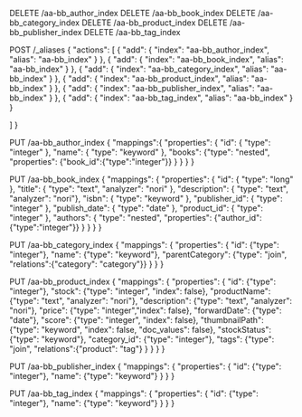 
DELETE /aa-bb_author_index
DELETE /aa-bb_book_index
DELETE /aa-bb_category_index
DELETE /aa-bb_product_index
DELETE /aa-bb_publisher_index
DELETE /aa-bb_tag_index


POST /_aliases
{
    "actions": [
    { "add": { "index": "aa-bb_author_index", "alias": "aa-bb_index" } },
    { "add": { "index": "aa-bb_book_index", "alias": "aa-bb_index" } },
    { "add": { "index": "aa-bb_category_index", "alias": "aa-bb_index" } },
    { "add": { "index": "aa-bb_product_index", "alias": "aa-bb_index" } },
    { "add": { "index": "aa-bb_publisher_index", "alias": "aa-bb_index" } },
    { "add": { "index": "aa-bb_tag_index", "alias": "aa-bb_index" } }
    
  ]
}


PUT /aa-bb_author_index
{
  "mappings":{
    "properties": {
      "id": { "type": "integer" },
      "name": { "type": "keyword" },
      "books": {"type": "nested", "properties": {"book_id":{"type":"integer"}}
      }
    }
  }
}



PUT /aa-bb_book_index
{
  "mappings": {
    "properties": {
      "id": { "type": "long" },
      "title": { "type": "text", "analyzer": "nori" },
      "description": { "type": "text", "analyzer": "nori"},
      "isbn": { "type": "keyword" },
      "publisher_id": { "type": "integer" },
      "publish_date": { "type": "date" },
      "product_id": { "type": "integer" },
      "authors": { "type": "nested", "properties": {"author_id":{"type":"integer"}}
      }
    }
  }
}



PUT /aa-bb_category_index
{
  "mappings": {
    "properties": {
      "id": {"type": "integer"},
      "name": {"type": "keyword"},
      "parentCategory": {"type": "join", "relations":{"category": "category"}}
    }
  }
}



PUT /aa-bb_product_index
{
  "mappings": {
    "properties": {
      "id": {"type": "integer"},
      "stock": {"type": "integer", "index": false},
      "productName": {"type": "text", "analyzer": "nori"},
      "description": {"type": "text", "analyzer": "nori"},
      "price": {"type": "integer","index": false},
      "forwardDate": {"type": "date"},
      "score": {"type": "integer", "index": false},
      "thumbnailPath": {"type": "keyword", "index": false, "doc_values": false},
      "stockStatus": {"type": "keyword"},
      "category_id": {"type": "integer"},
      "tags": {"type": "join", "relations":{"product": "tag"}
      }
    }
  }
}



PUT /aa-bb_publisher_index
{
  "mappings": {
    "properties": {
      "id": {"type": "integer"},
      "name": {"type": "keyword"}
    }
  }
}



PUT /aa-bb_tag_index
{
  "mappings": {
    "properties": {
      "id": {"type": "integer"},
      "name": {"type": "keyword"}
    }
  }
}




